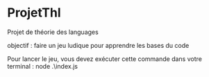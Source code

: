 # ProjetThl

Projet de théorie des languages 

objectif : faire un jeu ludique pour apprendre les bases du code

Pour lancer le jeu, vous devez exécuter cette commande dans votre terminal : node .\index.js
